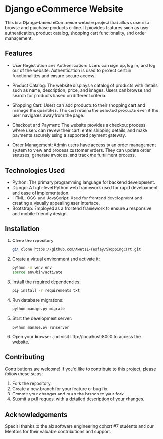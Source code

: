 # Django eCommerce Website

This is a Django-based eCommerce website project that allows users to browse and purchase products online. It provides features such as user authentication, product catalog, shopping cart functionality, and order management.

## Features

- User Registration and Authentication: Users can sign up, log in, and log out of the website. Authentication is used to protect certain functionalities and ensure secure access.

- Product Catalog: The website displays a catalog of products with details such as name, description, price, and images. Users can browse and search for products based on different criteria.

- Shopping Cart: Users can add products to their shopping cart and manage the quantities. The cart retains the selected products even if the user navigates away from the page.

- Checkout and Payment: The website provides a checkout process where users can review their cart, enter shipping details, and make payments securely using a supported payment gateway.

- Order Management: Admin users have access to an order management system to view and process customer orders. They can update order statuses, generate invoices, and track the fulfillment process.

## Technologies Used

- Python: The primary programming language for backend development.
- Django: A high-level Python web framework used for rapid development and ease of implementation.
- HTML, CSS, and JavaScript: Used for frontend development and creating a visually appealing user interface.
- Bootstrap: Employed as a frontend framework to ensure a responsive and mobile-friendly design.

## Installation

1. Clone the repository:

   ```bash
   git clone https://github.com/Awet11-Tesfay/ShoppingCart.git

2. Create a virtual environment and activate it:

    ```bash
    python -m venv env
    source env/bin/activate

3. Install the required dependencies:

    ```bash
    pip install -r requirements.txt

4. Run database migrations:
    ```bash
    python manage.py migrate

5. Start the development server:
    ```bash
    python manage.py runserver

6. Open your browser and visit http://localhost:8000 to access the website.

## Contributing

Contributions are welcome! If you'd like to contribute to this project, please follow these steps:

1. Fork the repository.
2. Create a new branch for your feature or bug fix.
3. Commit your changes and push the branch to your fork.
4. Submit a pull request with a detailed description of your changes.

## Acknowledgements

Special thanks to the alx software engineering cohort #7 students and our Mentors for their valuable contributions and support.